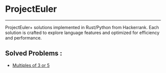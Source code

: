 # ProjectEuler
---
ProjectEuler+ solutions implemented in  Rust/Python from Hackerrank. Each solution is crafted to explore language features and optimized for efficiency and performance.

## Solved Problems :
+ [Multiples of 3 or 5](data/Multiples_of_3_or_5/README.md)